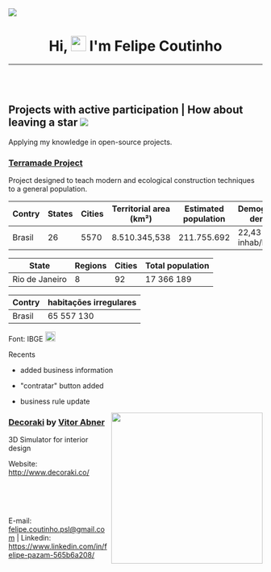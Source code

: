 <img src="https://github.com/felipe-pazam/felipe-pazam/blob/main/mysvg.svg">

<h1 align="center" >Hi, <img src="https://raw.githubusercontent.com/kaueMarques/kaueMarques/master/hi.gif" width="30px"> I'm Felipe Coutinho</h1> 

___
<br>
<br>


## Projects with active participation | How about leaving a star <img src="https://github.com/felipe-pazam/felipe-pazam/blob/main/octicon.svg">

Applying my knowledge in open-source projects.

### <a href="https://github.com/felipe-pazam/Projeto-Terramade">Terramade Project</a>

Project designed to teach modern and ecological construction techniques to a general population. 

Contry | States | Cities | Territorial area (km²) | Estimated population | Demographic density
---|---|---|---|---|---
Brasil | 26 | 5570 | 8.510.345,538 | 211.755.692 |  22,43 inhab/km²

State | Regions | Cities | Total population 
---|---|---|---
Rio de Janeiro | 8 | 92 | 17 366 189 

Contry | habitações irregulares
---|---
Brasil | 65 557 130

Font: IBGE <a href="https://www.ibge.gov.br/cidades-e-estados"><img src="https://cdn.icon-icons.com/icons2/602/PNG/512/External_Link_icon-icons.com_55915.png" width="20px" height="20px"></a>
  
Recents

* added business information

* "contratar" button added

* business rule update

<img src="http://www.decoraki.co/img/decoraki-full-logo.png" align="right" width="300">   

### <a href="https://github.com/felipe-pazam/Decoraki">Decoraki</a> by <a href="https://github.com/vitorabner/decoraki">Vitor Abner</a>

3D Simulator for interior design

Website: http://www.decoraki.co/

<br>
<br>
<br>


E-mail: felipe.coutinho.psl@gmail.com | Linkedin: https://www.linkedin.com/in/felipe-pazam-565b6a208/
